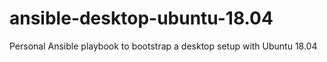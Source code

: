 # ansible-desktop-ubuntu-18.04
Personal Ansible playbook to bootstrap a desktop setup with Ubuntu 18.04
